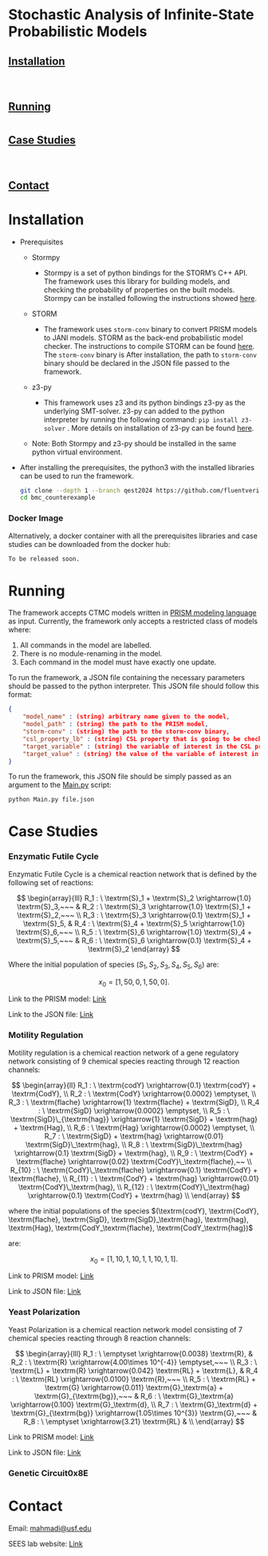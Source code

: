 # Stochastic Analysis of Infinite-State Probabilistic Models

## [Installation](https://github.com/fluentverification/bmc_counterexample/tree/qest2024?tab=readme-ov-file#Installation) <pre>    </pre> [Running](https://github.com/fluentverification/bmc_counterexample/tree/qest2024?tab=readme-ov-file#Running)<pre>    </pre>[Case Studies](https://github.com/fluentverification/bmc_counterexample/tree/qest2024?tab=readme-ov-file#case-studies)<pre>    </pre>[Contact](https://github.com/fluentverification/bmc_counterexample/tree/qest2024?tab=readme-ov-file#Contact)

# Installation

- Prerequisites
    - Stormpy
        - Stormpy is a set of python bindings for the STORM’s C++ API. The framework uses this library for building models, and checking the probability of properties on the built models.  Stormpy can be installed following the instructions showed [here](https://moves-rwth.github.io/stormpy/installation.html#installation-steps).
    - STORM
        - The framework uses `storm-conv` binary to convert PRISM models to JANI models. STORM as the back-end probabilistic model checker. The instructions to compile STORM can be found [here](https://www.stormchecker.org/documentation/obtain-storm/build.html). The `storm-conv` binary is   After installation, the path to `storm-conv` binary should be declared in the JSON file passed to the framework.
    
    - z3-py
        - This framework uses z3 and its python bindings z3-py as the underlying SMT-solver. z3-py can added to the python interpreter by running the following command:    `pip install z3-solver` . More details on installation of z3-py can be found [here](https://github.com/Z3Prover/z3?tab=readme-ov-file#z3-bindings).
    - Note: Both Stormpy and z3-py should be installed in the same python virtual environment.
- After installing the prerequisites, the python3 with the installed libraries can be used to run the framework.
    
    ```bash
	git clone --depth 1 --branch qest2024 https://github.com/fluentverification/bmc_counterexample.git
	cd bmc_counterexample
    
    ```
    

### Docker Image

Alternatively, a docker container with all the prerequisites libraries and case studies can be downloaded from the docker hub:

```bash
To be released soon.
```


# Running

The framework accepts CTMC models written in [PRISM modeling language](https://www.prismmodelchecker.org/manual/ThePRISMLanguage/Introduction) as input. Currently, the framework only accepts a restricted class of models where:

1. All commands in the model are labelled.
2. There is no module-renaming in the model.
3. Each command in the model must have exactly one update.

To run the framework, a JSON file containing the necessary parameters should be passed to the python interpreter. This JSON file should follow this format:

```json
{
	"model_name" : (string) arbitrary name given to the model,
	"model_path" : (string) the path to the PRISM model,
	"storm-conv" : (string) the path to the storm-conv binary,
	"csl_property_lb" : (string) CSL property that is going to be checked,
	"target_variable" : (string) the variable of interest in the CSL property,
	"target_value" : (string) the value of the variable of interest in the CSL property
}
```

To run the framework, this JSON file should be simply passed as an argument to the [Main.py](http://Main.py) script:

```bash
python Main.py file.json
```

# Case Studies

### Enzymatic Futile Cycle

Enzymatic Futile Cycle is a chemical reaction network that is defined by the following set of reactions:

$$
\begin{array}{lll}
    R_1 : \ \textrm{S}_1 + \textrm{S}_2 \xrightarrow{1.0} \textrm{S}_3,~~~ &
    R_2 : \ \textrm{S}_3 \xrightarrow{1.0} \textrm{S}_1 + \textrm{S}_2,~~~ \\
    R_3 : \ \textrm{S}_3 \xrightarrow{0.1} \textrm{S}_1 + \textrm{S}_5, &
    R_4 : \ \textrm{S}_4 + \textrm{S}_5 \xrightarrow{1.0} \textrm{S}_6,~~~ \\
    R_5 : \ \textrm{S}_6 \xrightarrow{1.0} \textrm{S}_4 + \textrm{S}_5,~~~ &
    R_6 : \ \textrm{S}_6 \xrightarrow{0.1} \textrm{S}_4 + \textrm{S}_2
\end{array}
$$

Where the initial population of species $(S_1, S_2, S_3, S_4, S_5, S_6)$ are:

$$
{x_0} = [1, 50, 0, 1, 50, 0].
$$

Link to the PRISM model: [Link](https://github.com/fluentverification/bmc_counterexample/blob/main/CAV/CRNs/enzymatic_futile_cycle/enzym_unb.sm)

Link to the JSON file: [Link](https://github.com/fluentverification/bmc_counterexample/blob/main/CAV/CRNs/enzymatic_futile_cycle/enzymatic_futile_cycle.json)

### Motility Regulation

Motility regulation is a chemical reaction network of a gene regulatory network consisting of 9 chemical species reacting through 12 reaction channels:

$$
\begin{array}{ll}
    R_1 : \ \textrm{codY} \xrightarrow{0.1} \textrm{codY} + \textrm{CodY}, \\
    R_2 : \ \textrm{CodY} \xrightarrow{0.0002} \emptyset, \\
    R_3 : \ \textrm{flache} \xrightarrow{1} \textrm{flache} + \textrm{SigD}, \\
    R_4 : \ \textrm{SigD} \xrightarrow{0.0002} \emptyset, \\
    R_5 : \ \textrm{SigD}\_{\textrm{hag}} \xrightarrow{1} \textrm{SigD} + \textrm{hag} + \textrm{Hag}, \\
    R_6 : \ \textrm{Hag} \xrightarrow{0.0002} \emptyset, \\
    R_7 : \ \textrm{SigD} + \textrm{hag} \xrightarrow{0.01} \textrm{SigD}\_\textrm{hag}, \\
    R_8 : \ \textrm{SigD}\_\textrm{hag} \xrightarrow{0.1} \textrm{SigD} + \textrm{hag}, \\
    R_9 : \ \textrm{CodY} + \textrm{flache} \xrightarrow{0.02} \textrm{CodY}\_\textrm{flache},~~ \\
    R_{10} : \ \textrm{CodY}\_\textrm{flache} \xrightarrow{0.1} \textrm{CodY} + \textrm{flache}, \\
    R_{11} : \ \textrm{CodY} + \textrm{hag} \xrightarrow{0.01} \textrm{CodY}\_\textrm{hag}, \\
    R_{12} : \ \textrm{CodY}\_\textrm{hag} \xrightarrow{0.1} \textrm{CodY} + \textrm{hag} \\
\end{array}
$$

where the initial populations of the species $(\textrm{codY}, \textrm{CodY}, \textrm{flache}, \textrm{SigD}, \textrm{SigD}\_\textrm{hag}, \textrm{hag}, \textrm{Hag}, \textrm{CodY\_\textrm{flache}, \textrm{CodY\_\textrm{hag})$

are:

$$
{x_0} = [1, 10, 1, 10, 1, 1, 10, 1, 1].
$$

Link to PRISM model: [Link](https://github.com/fluentverification/bmc_counterexample/blob/main/CAV/CRNs/motility_regulation/motility_unb.sm)

Link to JSON file: [Link](https://github.com/fluentverification/bmc_counterexample/blob/main/CAV/CRNs/motility_regulation/motility_regulation.json)

### Yeast Polarization

Yeast Polarization is a chemical reaction network model consisting of 7 chemical species reacting through 8 reaction channels:

$$
\begin{array}{lll}
    R_1 : \ \emptyset \xrightarrow{0.0038} \textrm{R}, &
    R_2 : \ \textrm{R} \xrightarrow{4.00\times 10^{-4}} \emptyset,~~~ \\
    R_3 : \ \textrm{L} + \textrm{R} \xrightarrow{0.042} \textrm{RL} + \textrm{L}, &
    R_4 : \ \textrm{RL} \xrightarrow{0.0100} \textrm{R},~~~ \\
    R_5 : \ \textrm{RL} + \textrm{G} \xrightarrow{0.011} \textrm{G}_\textrm{a} + \textrm{G}_{\textrm{bg}},~~~ &
    R_6 : \ \textrm{G}_\textrm{a} \xrightarrow{0.100} \textrm{G}_\textrm{d}, \\
    R_7 : \ \textrm{G}_\textrm{d} + \textrm{G}_{\textrm{bg}} \xrightarrow{1.05\times 10^{3}} \textrm{G},~~~ &
    R_8 : \ \emptyset \xrightarrow{3.21} \textrm{RL} & \\
\end{array}
$$

Link to PRISM model: [Link](https://github.com/fluentverification/bmc_counterexample/blob/main/CAV/CRNs/yeast_polarization/yeast_unb.sm)

Link to JSON file: [Link](https://github.com/fluentverification/bmc_counterexample/blob/main/CAV/CRNs/yeast_polarization/yeast_polarization.json)

### Genetic Circuit0x8E


# Contact

Email: mahmadi@usf.edu

SEES lab website: [Link](https://sees-usf.github.io/)

